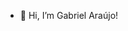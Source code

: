 - 👋 Hi, I’m Gabriel Araújo!

<!---
gabriel-jcpm/gabriel-jcpm is a ✨ special ✨ repository because its `README.md` (this file) appears on your GitHub profile.
You can click the Preview link to take a look at your changes.
--->
